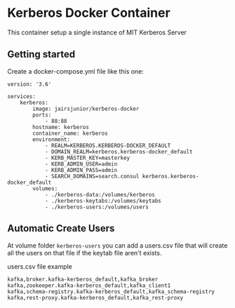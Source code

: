 # Kerberos Docker Container

This container setup a single instance of MIT Kerberos Server

## Getting started

Create a docker-compose.yml file like this one:
```
version: '3.6'

services:
    kerberos: 
        image: jairsjunior/kerberos-docker
        ports:
            - 88:88
        hostname: kerberos
        container_name: kerberos
        environment: 
            - REALM=KERBEROS.KERBEROS-DOCKER_DEFAULT
            - DOMAIN_REALM=kerberos.kerberos-docker_default
            - KERB_MASTER_KEY=masterkey
            - KERB_ADMIN_USER=admin
            - KERB_ADMIN_PASS=admin
            - SEARCH_DOMAINS=search.consul kerberos.kerberos-docker_default
        volumes: 
            - ./kerberos-data:/volumes/kerberos
            - ./kerberos-keytabs:/volumes/keytabs
            - ./kerberos-users:/volumes/users
```

## Automatic Create Users

At volume folder `kerberos-users` you can add a users.csv file that will create all the users
on that file if the keytab file aren't exists.

users.csv file example
```
kafka,broker.kafka-kerberos_default,kafka_broker
kafka,zookeeper.kafka-kerberos_default,kafka_client1
kafka,schema-registry.kafka-kerberos_default,kafka_schema-registry
kafka,rest-proxy.kafka-kerberos_default,kafka_rest-proxy
```